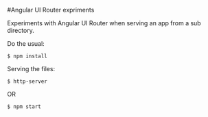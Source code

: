 #Angular UI Router expriments

Experiments with Angular UI Router when serving an app from a sub directory.  

Do the usual: 

```
$ npm install
```

Serving the files: 
```
$ http-server
```
 OR 

```
$ npm start
```
